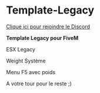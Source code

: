 # Template-Legacy

[Clique ici pour rejoindre le Discord](https://discord.gg/fivemfrance)

<p><strong>Template Legacy pour FiveM</strong></p> 
<p>ESX Legacy</p>
<p>Weight Système</p>
<p>Menu F5 avec poids</p>
<p>A votre tour pour le reste ;)</p>
 
